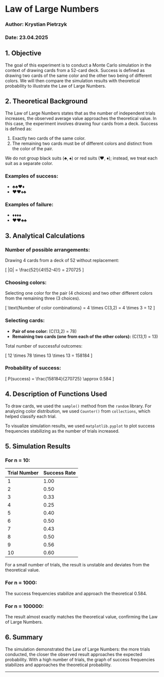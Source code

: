 # Law of Large Numbers

### Author: Krystian Pietrzyk  
### Date: 23.04.2025  

## 1. Objective

The goal of this experiment is to conduct a Monte Carlo simulation in the context of drawing cards from a 52-card deck. Success is defined as drawing two cards of the same color and the other two being of different colors. We will then compare the simulation results with theoretical probability to illustrate the Law of Large Numbers.

## 2. Theoretical Background

The Law of Large Numbers states that as the number of independent trials increases, the observed average value approaches the theoretical value. In this case, the experiment involves drawing four cards from a deck. Success is defined as:

1. Exactly two cards of the same color.
2. The remaining two cards must be of different colors and distinct from the color of the pair.

We do not group black suits (♣, ♠) or red suits (♥, ♦); instead, we treat each suit as a separate color.

### Examples of success:
- ♣♣♥♦
- ♥♥♠♣

### Examples of failure:
- ♦♦♦♠
- ♥♥♣♣

## 3. Analytical Calculations

### Number of possible arrangements:
Drawing 4 cards from a deck of 52 without replacement:



\[
|Ω| = \frac{52!}{4!(52-4)!} = 270725
\]



### Choosing colors:
Selecting one color for the pair (4 choices) and two other different colors from the remaining three (3 choices).



\[
\text{Number of color combinations} = 4 \times C(3,2) = 4 \times 3 = 12
\]



### Selecting cards:
- **Pair of one color:** \(C(13,2) = 78\)
- **Remaining two cards (one from each of the other colors):** \(C(13,1) = 13\)

Total number of successful outcomes:



\[
12 \times 78 \times 13 \times 13 = 158184
\]



### Probability of success:



\[
P(success) = \frac{158184}{270725} \approx 0.584
\]



## 4. Description of Functions Used

To draw cards, we used the `sample()` method from the `random` library. For analyzing color distribution, we used `Counter()` from `collections`, which helped classify each trial.

To visualize simulation results, we used `matplotlib.pyplot` to plot success frequencies stabilizing as the number of trials increased.

## 5. Simulation Results

### For n = 10:

| Trial Number | Success Rate |
|-------------|-------------|
| 1           | 1.00        |
| 2           | 0.50        |
| 3           | 0.33        |
| 4           | 0.25        |
| 5           | 0.40        |
| 6           | 0.50        |
| 7           | 0.43        |
| 8           | 0.50        |
| 9           | 0.56        |
| 10          | 0.60        |

For a small number of trials, the result is unstable and deviates from the theoretical value.

### For n = 1000:
The success frequencies stabilize and approach the theoretical 0.584.

### For n = 100000:
The result almost exactly matches the theoretical value, confirming the Law of Large Numbers.

## 6. Summary

The simulation demonstrated the Law of Large Numbers: the more trials conducted, the closer the observed result approaches the expected probability. With a high number of trials, the graph of success frequencies stabilizes and approaches the theoretical probability.

---

